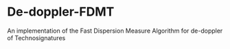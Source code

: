 # De-doppler-FDMT
An implementation of the Fast Dispersion Measure Algorithm for de-doppler of Technosignatures
